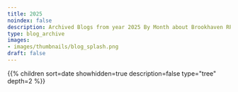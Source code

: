 ```yaml
---
title: 2025
noindex: false
description: Archived Blogs from year 2025 By Month about Brookhaven RP Updates, exciting news, and new findings
type: blog_archive
images:
- images/thumbnails/blog_splash.png
draft: false
---
```




{{% children sort=date showhidden=true description=false type="tree" depth=2 %}}
